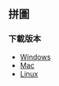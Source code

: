 ## 拼圖

### 下載版本

- [Windows](https://drive.google.com/drive/folders/1d39KopHns02dBsp2jPALYuxHh9o0H6Fp?usp=sharing)
- [Mac](https://drive.google.com/drive/folders/1r_rETrns3XmyG0OmruqnTy9eJfkwDjLp?usp=sharing)
- [Linux](https://drive.google.com/drive/folders/1OjoyABcO5UhK1vpCyR6rzlAMx6kKEy3m?usp=sharing)
